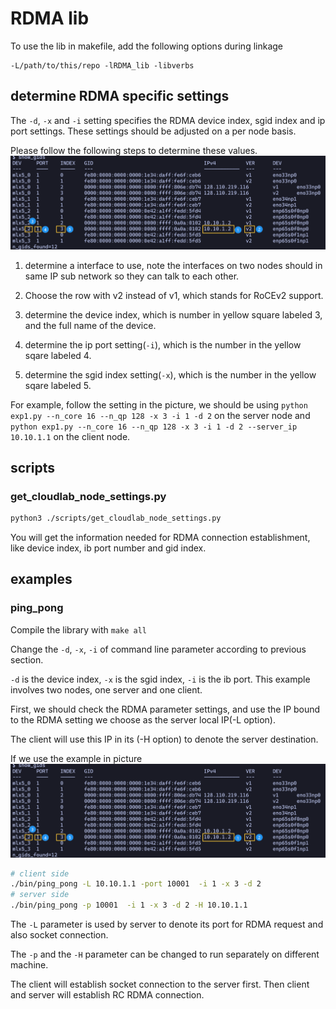 # RDMA lib

To use the lib in makefile, add the following options during linkage

```
-L/path/to/this/repo -lRDMA_lib -libverbs
```

## determine RDMA specific settings

The `-d`, `-x` and `-i` setting specifies the RDMA device index, sgid index and ip port settings. These settings should be adjusted on a per node basis.

Please follow the following steps to determine these values.
![](./figures/gid_instruction.png)

1. determine a interface to use, note the interfaces on two nodes should in same IP sub network so they can talk to each other.

2. Choose the row with v2 instead of v1, which stands for RoCEv2 support.

3. determine the device index, which is number in yellow square labeled 3, and the full name of the device.

4. determine the ip port setting(`-i`), which is the number in the yellow sqare labeled 4.

5. determine the sgid index setting(`-x`), which is the number in the yellow sqare labeled 5.

For example, follow the setting in the picture, we should be using `python exp1.py --n_core 16 --n_qp 128 -x 3 -i 1 -d 2` on the server node and `python exp1.py --n_core 16 --n_qp 128 -x 3 -i 1 -d 2 --server_ip 10.10.1.1` on the client node.

## scripts

### get_cloudlab_node_settings.py

```bash
python3 ./scripts/get_cloudlab_node_settings.py
```
You will get the information needed for RDMA connection establishment, like device index, ib port number and gid index.

## examples

### ping_pong

Compile the library with `make all`

Change the `-d`, `-x`, `-i` of command line parameter according to previous section.

`-d` is the device index, `-x` is the sgid index, `-i` is the ib port.
This example involves two nodes, one server and one client.

First, we should check the RDMA parameter settings, and use the IP bound to the RDMA setting we choose as the server local IP(-L option).

The client will use this IP in its (-H option) to denote the server destination.

If we use the example in picture ![](./figures/gid_instruction.png)

```bash
# client side
./bin/ping_pong -L 10.10.1.1 -port 10001  -i 1 -x 3 -d 2
# server side
./bin/ping_pong -p 10001  -i 1 -x 3 -d 2 -H 10.10.1.1
```

The `-L` parameter is used by server to denote its port for RDMA request and also socket connection.

The `-p` and the `-H` parameter can be changed to run separately on different machine.


The client will establish socket connection to the server first.
Then client and server will establish RC RDMA connection.
